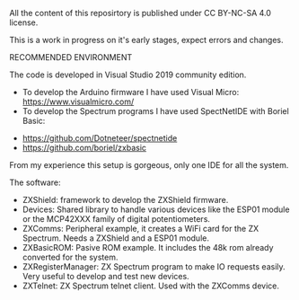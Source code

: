 All the content of this reposirtory is published under  CC BY-NC-SA 4.0 license.

This is a work in progress on it's early stages, expect errors and changes.

RECOMMENDED ENVIRONMENT

The code is developed in Visual Studio 2019 community edition. 

- To develop the Arduino firmware I have used Visual Micro: https://www.visualmicro.com/
- To develop the Spectrum programs I have used SpectNetIDE with Boriel Basic:
*	https://github.com/Dotneteer/spectnetide
*	https://github.com/boriel/zxbasic

From my experience this setup is gorgeous, only one IDE for all the system.

The software:

* ZXShield: framework to develop the ZXShield firmware.
* Devices: Shared library to handle various devices like the ESP01 module or the MCP42XXX family of digital potentiometers.
* ZXComms: Peripheral example, it creates a WiFi card for the ZX Spectrum. Needs a ZXShield and a ESP01 module.
* ZXBasicROM: Pasive ROM example. It includes the 48k rom already converted for the system.
* ZXRegisterManager: ZX Spectrum program to make IO requests easily. Very useful to develop and test new devices.
* ZXTelnet: ZX Spectrum telnet client. Used with the ZXComms device.